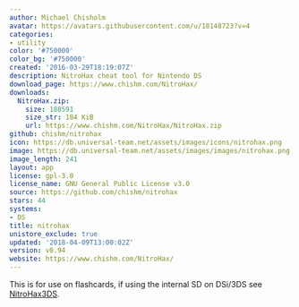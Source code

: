 ```yaml
---
author: Michael Chisholm
avatar: https://avatars.githubusercontent.com/u/18148723?v=4
categories:
- utility
color: '#750000'
color_bg: '#750000'
created: '2016-03-29T18:19:07Z'
description: NitroHax cheat tool for Nintendo DS
download_page: https://www.chishm.com/NitroHax/
downloads:
  NitroHax.zip:
    size: 188591
    size_str: 184 KiB
    url: https://www.chishm.com/NitroHax/NitroHax.zip
github: chishm/nitrohax
icon: https://db.universal-team.net/assets/images/icons/nitrohax.png
image: https://db.universal-team.net/assets/images/images/nitrohax.png
image_length: 241
layout: app
license: gpl-3.0
license_name: GNU General Public License v3.0
source: https://github.com/chishm/nitrohax
stars: 44
systems:
- DS
title: nitrohax
unistore_exclude: true
updated: '2018-04-09T13:00:02Z'
version: v0.94
website: https://www.chishm.com/NitroHax/
---
```

This is for use on flashcards, if using the internal SD on DSi/3DS see [NitroHax3DS](nitrohax3ds).